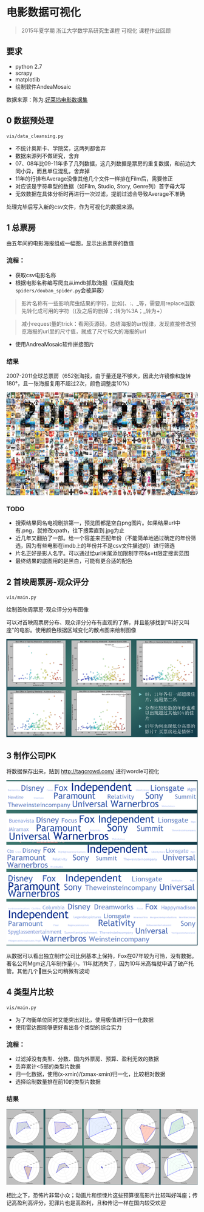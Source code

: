 # 电影数据可视化

> 2015年夏学期  浙江大学数学系研究生课程  可视化  课程作业回顾

## 要求

- python 2.7
- scrapy
- matplotlib
- 绘制软件AndeaMosaic

数据来源：陈为.[好莱坞电影数据集](https://pan.baidu.com/share/link?shareid=3925629793&uk=3610345149)

## 0 数据预处理

`vis/data_cleansing.py`

- 不统计奥斯卡、学院奖，这两列都舍弃
- 数据来源列不做研究，舍弃
- 07、08年比09-11年多了几列数据，这几列数据是票房的重复数据，和前边大同小异，而且单位混乱，舍弃掉
- 11年的行排布Average没像其他几个文件一样排在Film后，需要修正
- 对应该是字符串型的数据（如Film, Studio, Story, Genre列）首字母大写
- 无效数据在具体分析时再进行一次过滤，提前过滤会导致Average不准确

处理完毕后写入新的csv文件，作为可视化的数据来源。

## 1 总票房

由五年间的电影海报组成一幅图，显示出总票房的数值

### 流程：

- 获取csv电影名称
- 根据电影名称编写爬虫从imdb抓取海报（豆瓣爬虫`spiders/douban_spider.py`会被屏蔽）
> 影片名称有一些影响爬虫结果的字符，比如(、:、_等，需要用replace函数先转化成可用的字符（(及之后的删掉；:转为%3A；_转为+）

> 减小request量的trick：看网页源码，总结海报的url规律，发现直接修改预览海报的url里的尺寸值，就成了尺寸较大的海报的url

- 使用AndreaMosaic软件拼接图片

### 结果

2007-2011全球总票房（652张海报，由于量还是不够大，因此允许镜像和旋转180°，且一张海报复用不超过2次，颜色调整度10%）

![横版](/img/totalBox.png)

### TODO

- 搜索结果同名电视剧排第一，预览图都是空白png图片。如果结果url中有.png，就修改xpath，往下搜索直到.jpg为止
- 近几年又翻拍了一部。给一个容差来匹配年份（不能简单地通过确定的年份筛选，因为有些电影在imdb上的年份并不是csv文件描述的）进行筛选
- 片名正好是影人名字。可以通过给url末尾添加限制字符&s=tt限定搜索范围
- 最终结果的底图用的是黑白，可能有更合适的配色

## 2 首映周票房-观众评分

`vis/main.py`

绘制首映周票房-观众评分分布图像

可以对首映周票房分布、观众评分分布有直观的了解，并且能够找到“叫好又叫座”的电影。使用颜色根据区域变化的散点图来绘制图像

![票房-评分](/img/scores.png)

## 3 制作公司PK

将数据保存出来，贴到 http://tagcrowd.com/ 进行wordle可视化

![票房-评分](/img/company.png)

从数据可以看出独立制作公司比例基本上保持，Fox在07年较为可怜，没有数据。著名公司Mgm这几年制作量小，11年就消失了，因为10年米高梅就申请了破产托管。其他几个巨头公司稍微有波动

## 4 类型片比较

`vis/main.py`

- 为了均衡单位同时又能突出对比，使用极值进行归一化数据
- 使用雷达图能够更好看出各个类型的综合实力

### 流程：

- 过滤掉没有类型、分数、国内外票房、预算、盈利无效的数据
- 丢弃累计<5部的类型片数据
- 归一化数据，使用(x-xmin)/(xmax-xmin)归一化，比较相对数据
- 选择绘制数量排在前10的类型片数据

### 结果

![票房-评分](/img/genre.png)

相比之下，恐怖片非常小众；动画片和惊悚片这些预算很高影片比较叫好叫座；传记高盈利高评分，犯罪片也是高盈利，且和传记一样在国内较受欢迎